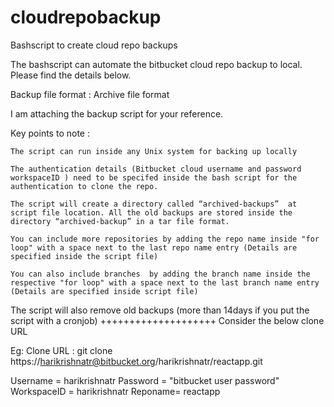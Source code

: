 # cloudrepobackup
Bashscript to create cloud repo backups


The bashscript can automate the bitbucket cloud repo backup to local.
Please find the details below.


Backup file format : Archive file format


I am attaching the backup script for your reference.

Key points to note :

    The script can run inside any Unix system for backing up locally

    The authentication details (Bitbucket cloud username and password workspaceID ) need to be specifed inside the bash script for the authentication to clone the repo.

    The script will create a directory called “archived-backups”  at script file location. All the old backups are stored inside the directory “archived-backup” in a tar file format.

    You can include more repositories by adding the repo name inside "for loop" with a space next to the last repo name entry (Details are specified inside the script file)

    You can also include branches  by adding the branch name inside the respective "for loop" with a space next to the last branch name entry (Details are specified inside script file)


The script will also remove old backups (more than 14days if you put the script with a cronjob) 
++++++++++++++++++++
Consider the below clone URL

Eg: Clone URL :  git clone https://harikrishnatr@bitbucket.org/harikrishnatr/reactapp.git

Username = harikrishnatr
Password = "bitbucket user password"
WorkspaceID = harikrishnatr
Reponame= reactapp


